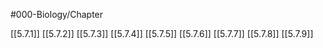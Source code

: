 #000-Biology/Chapter 

[[5.7.1]]
[[5.7.2]]
[[5.7.3]]
[[5.7.4]]
[[5.7.5]]
[[5.7.6]]
[[5.7.7]]
[[5.7.8]]
[[5.7.9]]
